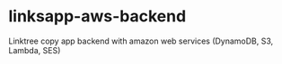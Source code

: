 # linksapp-aws-backend
Linktree copy app backend with amazon web services (DynamoDB, S3, Lambda, SES)
